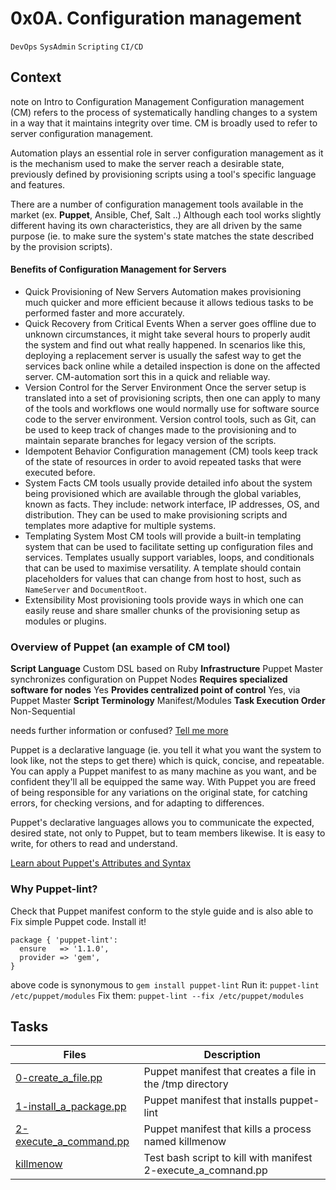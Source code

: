 # 0x0A. Configuration management
``DevOps`` ``SysAdmin`` ``Scripting`` ``CI/CD``

## Context
note on Intro to Configuration Management
Configuration management (CM) refers to the process of systematically handling changes to a system
in a way that it maintains integrity over time. CM is broadly used to refer to server configuration
management.

Automation plays an essential role in server configuration management as it is the mechanism used
to make the server reach a desirable state, previously defined by provisioning scripts using a
tool's specific language and features.

There are a number of configuration management tools available in the market (ex. **Puppet**,
Ansible, Chef, Salt ..) Although each tool works slightly different having its own characteristics,
they are all driven by the same purpose (ie. to make sure the system's state matches the state
described by the provision scripts).

#### Benefits of Configuration Management for Servers
* Quick Provisioning of New Servers
	Automation makes provisioning much quicker and more efficient because it allows tedious tasks
	to be performed faster and more accurately.
* Quick Recovery from Critical Events
	When a server goes offline due to unknown circumstances, it might take several hours to
	properly audit the system and find out what really happened. In scenarios like this, deploying
	a replacement server is usually the safest way to get the services back online while a detailed
	inspection is done on the affected server. CM-automation sort this in a quick and reliable way.
* Version Control for the Server Environment
	Once the server setup is translated into a set of provisioning scripts, then one can apply to
	many of the tools and workflows one would normally use for software source code to the server
	environment.
	Version control tools, such as Git, can be used to keep track of changes made to the
	provisioning and to maintain separate branches for legacy version of the scripts.
* Idempotent Behavior
	Configuration management (CM) tools keep track of the state of resources in order to avoid
	repeated tasks that were executed before.
* System Facts
	CM tools usually provide detailed info about the system being provisioned which are available
	through the global variables, known as facts. They include: network interface, IP addresses,
	OS, and distribution. They can be used to make provisioning scripts and templates more
	adaptive for multiple systems.
* Templating System
	Most CM tools will provide a built-in templating system that can be used to facilitate setting
	up configuration files and services. Templates usually support variables, loops, and
	conditionals that can be used to maximise versatility. A template should contain placeholders
	for values that can change from host to host, such as ``NameServer`` and ``DocumentRoot``.
* Extensibility
	Most provisioning tools provide ways in which one can easily reuse and share smaller chunks of
	the provisioning setup as modules or plugins.

### Overview of Puppet (an example of CM tool)
**Script Language**							Custom DSL based on Ruby
**Infrastructure**							Puppet Master synchronizes configuration on Puppet Nodes
**Requires specialized software for nodes**	Yes
**Provides centralized point of control**	Yes, via Puppet Master
**Script Terminology**						Manifest/Modules
**Task Execution Order**					Non-Sequential

needs further information or confused? [Tell me more](https://www.digitalocean.com/community/tutorials/an-introduction-to-configuration-management)

Puppet is a declarative language (ie. you tell it what you want the system to look like, not the
steps to get there) which is quick, concise, and repeatable. You can apply a Puppet manifest to as
many machine as you want, and be confident they'll all be equipped the same way. With Puppet you
are freed of being responsible for any variations on the original state, for catching errors, for
checking versions, and for adapting to differences.

Puppet's declarative languages allows you to communicate the expected, desired state, not only to
Puppet, but to team members likewise. It is easy to write, for others to read and understand.

[Learn about Puppet's Attributes and Syntax](https://puppet.com/docs/puppet/5.5/types/file.html)

### Why Puppet-lint?
Check that Puppet manifest conform to the style guide and is also able to Fix simple Puppet code.
Install it!
```
package { 'puppet-lint':
  ensure   => '1.1.0',
  provider => 'gem',
}
```
above code is synonymous to ``gem install puppet-lint``
Run it: ``puppet-lint /etc/puppet/modules``
Fix them: ``puppet-lint --fix /etc/puppet/modules``

## Tasks
| Files | Description |
|-------|-------------|
[0-create_a_file.pp](./0-create_a_file.pp) | Puppet manifest that creates a file in the /tmp directory
[1-install_a_package.pp](./1-install_a_package.pp) | Puppet manifest that installs puppet-lint
[2-execute_a_command.pp](./2-execute_a_command.pp) | Puppet manifest that kills a process named killmenow
[killmenow](./killmenow) | Test bash script to kill with manifest 2-execute_a_comnand.pp
